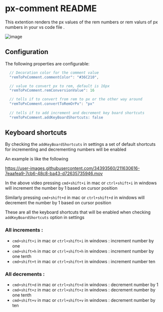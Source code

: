 # px-comment README

This extention renders the px values of the rem numbers or rem valurs of px numbers in your vs code file . 

![image](https://user-images.githubusercontent.com/34393560/139572366-0f8a85f2-8558-44e0-90aa-5a054285638a.png)


## Configuration

The following properties are configurable:

```javascript
  // Decoration color for the comment value
  "remToPxComment.commentColor": "#36C210",

  // value to convert px to rem, default is 16px
  "remToPxComment.remConversionValue": 16

  // tells if to convert from rem to px or the other way around
  "remToPxComment.convertToRemOrPx": "px"
  
  // tells if to add increment and decrement key board shortcuts
  "remToPxComment.addKeyBoardShortcuts: false
```

## Keyboard shortcuts 

By checking the `addKeyBoardShortcuts` in settings a set of default shortcuts for incrementing and decrementing numbers will be enabled 

An example is like the following 

https://user-images.githubusercontent.com/34393560/211630616-7eaafea9-7cb6-48c8-ba43-d72635735946.mov

In the above video pressing `cmd+shift+i` in mac or `ctrl+shift+i` in windows will increment the number by 1 based on cursor position 

Similarly pressing `cmd+shift+d` in mac or `ctrl+shift+d` in windows will decrement the number by 1 based on cursor position 

These are all the keyboard shortcuts that will be enabled when checking `addKeyBoardShortcuts` option in settings

### All increments : 
- `cmd+shift+i` in mac or `ctrl+shift+i` in windows : increment number by one 
- `cmd+shift+h` in mac or `ctrl+shift+h` in windows : increment number by one tenth
- `cmd+shift+t` in mac or `ctrl+shift+t` in windows : increment number ten

### All decrements :
- `cmd+shift+d` in mac or `ctrl+shift+d` in windows : decrement number by 1
- `cmd+shift+z` in mac or `ctrl+shift+z` in windows : decrement number by one tenth
- `cmd+shift+v` in mac or `ctrl+shift+v` in windows : decrement number by ten







